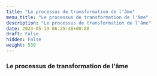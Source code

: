 ```yaml
---
title: "Le processus de transformation de l'âme"
menu_title: "Le processus de transformation de l'âme"
description: "Le processus de transformation de l'âme"
date: 2023-05-19 06:25:48+00:80
draft: False
hidden: False
weight: 530
---
```

### Le processus de transformation de l'âme
